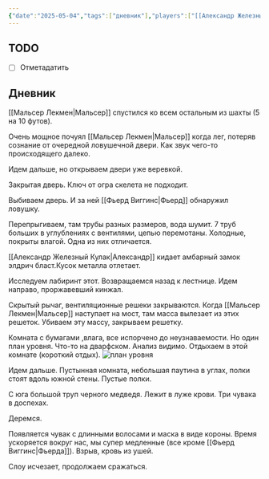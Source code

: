 ```yaml
---
{"date":"2025-05-04","tags":["дневник"],"players":["[[Александр Железный Кулак]]","[[Мальсер Лекмен]]","[[Шар-Шувуу Полуночный]]","[[Фьерд Виггинс]]"],"campaign":"Школа приключенцев Безелота. Переплетенные судьбы","world-date":null,"world-time-start":null,"dg-publish":true,"previous-session":"[[27 апреля 2025]]","next-session":null,"permalink":"/4-maya-2025/","dgPassFrontmatter":true}
---
```



## TODO
- [ ] Отметадатить

## Дневник
[[Мальсер Лекмен\|Мальсер]] спустился ко всем остальным из шахты (5 на 10 футов).

Очень мощное почуял [[Мальсер Лекмен\|Мальсер]] когда лег, потеряв сознание от очередной ловушечной двери. Как звук чего-то происходящего далеко.

Идем дальше, но открываем двери уже веревкой. 

Закрытая дверь. Ключ от огра скелета не подходит. 

Выбиваем дверь. И за ней [[Фьерд Виггинс\|Фьерд]] обнаружил ловушку.

Перепрыгиваем, там трубы разных размеров, вода шумит.
7 труб больших в углублениях с вентилями, цепью перемотаны. Холодные, покрыты влагой. Одна из них отличается.

[[Александр Железный Кулак\|Александр]] кидает амбарный замок элдрич бласт.Кусок металла отлетает. 

Исследуем лабиринт этот. Возвращаемся назад к лестнице. Идем направо, проржавевший кинжал.

Скрытый рычаг, вентиляционные решеки закрываются. Когда [[Мальсер Лекмен\|Мальсер]] наступает на мост, там масса вылезает из этих решеток. Убиваем эту массу, закрываем решетку.

Комната с бумагами ,влага, все испорчено до неузнаваемости. Но один план уровня. Что-то на дварфском. Анализ видимо.  Отдыхаем в этой комнате (короткий отдых).
![план уровня](https://dnd-day.org/worlds/faeton/maps/regelung/a2v1drawing.jpg)

Идем дальше. Пустынная комната, небольшая паутина в углах, полки стоят вдоль южной стены. Пустые полки.

С юга большой труп черного медведя. Лежит в луже крови. Три чувака в доспехах.

Деремся.

Появляется чувак с длинными волосами и маска в виде короны. Время ускоряется вокруг нас, мы супер медленные (все кроме [[Фьерд Виггинс\|Фьерда]]).
Взрыв, кровь из ушей. 

Слоу исчезает, продолжаем сражаться. 